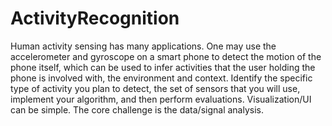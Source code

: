 # ActivityRecognition

Human activity sensing has many applications. One may use the accelerometer and gyroscope on a
smart phone to detect the motion of the phone itself, which can be used to infer activities that the
user holding the phone is involved with, the environment and context. Identify the specific type of
activity you plan to detect, the set of sensors that you will use, implement your algorithm, and then
perform evaluations. Visualization/UI can be simple. The core challenge is the data/signal analysis.

